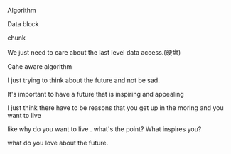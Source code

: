 Algorithm

Data block

chunk 

We just need to care about the last level data access.(硬盘)

Cahe aware algorithm

I just trying to think about the future and not be sad.



It's important to have a future that is inspiring and appealing 

I just think there have to be reasons that you get up in the moring and you want to live

like  why do you want to live . what's the point? What inspires you?

what do you love about the future.